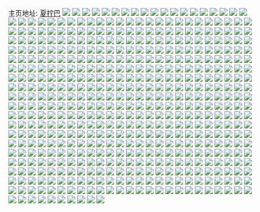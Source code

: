 主页地址: [夏拧巴](https://weibo.com/u/1822581193) 
![](https://wx4.sinaimg.cn/mw2000/6ca261c9ly1gnt3l2p222j22801o0hdu.jpg) 
![](https://wx4.sinaimg.cn/mw2000/6ca261c9ly1gnt3l7mtnhj22c02c0aqu.jpg) 
![](https://wx4.sinaimg.cn/mw2000/6ca261c9ly1gns5otq3kwj22c03407wh.jpg) 
![](https://wx4.sinaimg.cn/mw2000/6ca261c9ly1gns5oslfzbj22c0340hdu.jpg) 
![](https://wx4.sinaimg.cn/mw2000/6ca261c9ly1gns5ourl3pj22c03407wh.jpg) 
![](https://wx4.sinaimg.cn/mw2000/6ca261c9ly1gncx57cjwwj20u019mwoo.jpg) 
![](https://wx4.sinaimg.cn/mw2000/6ca261c9ly1gncx56yfrwj20u0140thg.jpg) 
![](https://wx4.sinaimg.cn/mw2000/6ca261c9ly1gncx56nmrgj20u0141n6c.jpg) 
![](https://wx4.sinaimg.cn/mw2000/6ca261c9ly1gncx55p81ij20u014047n.jpg) 
![](https://wx4.sinaimg.cn/mw2000/6ca261c9ly1gncx560542j20u1141k0i.jpg) 
![](https://wx4.sinaimg.cn/mw2000/6ca261c9ly1gncx56c78qj20u01407bs.jpg) 
![](https://wx4.sinaimg.cn/mw2000/6ca261c9ly1gn15g15ow4j20n00q40vh.jpg) 
![](https://wx4.sinaimg.cn/mw2000/6ca261c9ly1gmztzjypu0j21oj2fk1kx.jpg) 
![](https://wx4.sinaimg.cn/mw2000/6ca261c9ly1gmztzilvosj21o22e91kx.jpg) 
![](https://wx4.sinaimg.cn/mw2000/6ca261c9ly1gmp05943zsj22c0340kjm.jpg) 
![](https://wx4.sinaimg.cn/mw2000/6ca261c9ly1gmp059yjcpj21sc2ds4le.jpg) 
![](https://wx4.sinaimg.cn/mw2000/6ca261c9ly1gmp05acuc6j208c08cgm0.jpg) 
![](https://wx4.sinaimg.cn/mw2000/6ca261c9ly1gmnd1bhqjtj21o0280u0x.jpg) 
![](https://wx4.sinaimg.cn/mw2000/6ca261c9ly1gmnd1c36wsj20u013yq8t.jpg) 
![](https://wx4.sinaimg.cn/mw2000/6ca261c9ly1gmnd16lxb1j22801o0kjl.jpg) 
![](https://wx4.sinaimg.cn/mw2000/6ca261c9ly1gmnd181wqqj214o1iikg8.jpg) 
![](https://wx4.sinaimg.cn/mw2000/6ca261c9ly1gmmmj8f633j20py1a67du.jpg) 
![](https://wx4.sinaimg.cn/mw2000/6ca261c9ly1gmkd18yp92j214q12v4f1.jpg) 
![](https://wx4.sinaimg.cn/mw2000/6ca261c9ly1gmkd1a3ybnj21s81s8u0x.jpg) 
![](https://wx4.sinaimg.cn/mw2000/6ca261c9ly1gmkd1b311jj21o02307wh.jpg) 
![](https://wx4.sinaimg.cn/mw2000/6ca261c9ly1gmkd1c4w96j21o0230b29.jpg) 
![](https://wx4.sinaimg.cn/mw2000/6ca261c9ly1gmgrdc6c2xj22c0340b2a.jpg) 
![](https://wx4.sinaimg.cn/mw2000/6ca261c9ly1gmgrddq8yqj22ds1scnkn.jpg) 
![](https://wx4.sinaimg.cn/mw2000/6ca261c9ly1gmgrdfkwdfj22c0340npe.jpg) 
![](https://wx4.sinaimg.cn/mw2000/6ca261c9ly1gmgrdig871j22c0340u0x.jpg) 
![](https://wx4.sinaimg.cn/mw2000/6ca261c9ly1gmgrdgzuurj21sc2ds7se.jpg) 
![](https://wx4.sinaimg.cn/mw2000/6ca261c9ly1gmgrdj9sc7j21131m8h4z.jpg) 
![](https://wx4.sinaimg.cn/mw2000/6ca261c9ly1gmgrcnu73qj22c02c0n1t.jpg) 
![](https://wx4.sinaimg.cn/mw2000/6ca261c9ly1gmgrcp0xbcj22c02c0e0i.jpg) 
![](https://wx4.sinaimg.cn/mw2000/6ca261c9ly1gmgrcpltrmj22c02c0e2f.jpg) 
![](https://wx4.sinaimg.cn/mw2000/6ca261c9ly1gmgrcqifs9j22c02c0h6r.jpg) 
![](https://wx4.sinaimg.cn/mw2000/6ca261c9ly1gmg46osq8xj220n30ux3m.jpg) 
![](https://wx4.sinaimg.cn/mw2000/6ca261c9ly1gmg46pwcdsj22c03407wh.jpg) 
![](https://wx4.sinaimg.cn/mw2000/6ca261c9ly1gmg46qx43pj22c03407wh.jpg) 
![](https://wx4.sinaimg.cn/mw2000/6ca261c9ly1gmg46nrbobj222x3404qp.jpg) 
![](https://wx4.sinaimg.cn/mw2000/6ca261c9ly1gmfeii0wyrj21o0280npd.jpg) 
![](https://wx4.sinaimg.cn/mw2000/6ca261c9ly1gmfeiidvz5j21az1aztjp.jpg) 
![](https://wx4.sinaimg.cn/mw2000/6ca261c9ly1gmfeiiygycj22c0340hdu.jpg) 
![](https://wx4.sinaimg.cn/mw2000/6ca261c9ly1gmfeijyhjbj20zk0k077w.jpg) 
![](https://wx4.sinaimg.cn/mw2000/6ca261c9ly1gm2lt2pxtwj21400u00z3.jpg) 
![](https://wx4.sinaimg.cn/mw2000/6ca261c9ly1gm2lt38531j21400u0dnu.jpg) 
![](https://wx4.sinaimg.cn/mw2000/6ca261c9ly1gm2lt46s75j20u01eqwse.jpg) 
![](https://wx4.sinaimg.cn/mw2000/6ca261c9ly1gm2lt4gl6uj20u00w60vo.jpg) 
![](https://wx4.sinaimg.cn/mw2000/6ca261c9ly1glx4hfrx23j20fo0hijsg.jpg) 
![](https://wx4.sinaimg.cn/mw2000/6ca261c9ly1glx1zb2tdvj20j60irgni.jpg) 
![](https://wx4.sinaimg.cn/mw2000/6ca261c9ly1glx1zadq3zj20bj09swgk.jpg) 
![](https://wx4.sinaimg.cn/mw2000/6ca261c9gy1glpka55j0bj20v90nb755.jpg) 
![](https://wx4.sinaimg.cn/mw2000/6ca261c9ly1gl2kwhjae4j20u014015k.jpg) 
![](https://wx4.sinaimg.cn/mw2000/6ca261c9ly1gkgtupzbc6j222v22vb29.jpg) 
![](https://wx4.sinaimg.cn/mw2000/6ca261c9ly1gkgturrcnlj22c02c0tw0.jpg) 
![](https://wx4.sinaimg.cn/mw2000/6ca261c9ly1gkgtusg6pej22c02c0aym.jpg) 
![](https://wx4.sinaimg.cn/mw2000/6ca261c9ly1gkgtur7l3qj21wh2nv7wi.jpg) 
![](https://wx4.sinaimg.cn/mw2000/6ca261c9ly1gk8wzrma5gj225l30jb2a.jpg) 
![](https://wx4.sinaimg.cn/mw2000/6ca261c9ly1gk8wznx814j220c2tcu0x.jpg) 
![](https://wx4.sinaimg.cn/mw2000/6ca261c9ly1gk8wzum20fj22c0340hdu.jpg) 
![](https://wx4.sinaimg.cn/mw2000/6ca261c9ly1gk8wzxvrblj22c03407wi.jpg) 
![](https://wx4.sinaimg.cn/mw2000/6ca261c9ly1gjw35wdut3j223j2xsqv5.jpg) 
![](https://wx4.sinaimg.cn/mw2000/6ca261c9ly1gjw35v4ze6j21sc2dse81.jpg) 
![](https://wx4.sinaimg.cn/mw2000/6ca261c9ly1gjv0c7yvhmj223n2sv1l0.jpg) 
![](https://wx4.sinaimg.cn/mw2000/6ca261c9ly1gjv0c6j0nrj20f00lx78c.jpg) 
![](https://wx4.sinaimg.cn/mw2000/6ca261c9ly1gjv0c9gnybj21u12kgx6q.jpg) 
![](https://wx4.sinaimg.cn/mw2000/6ca261c9ly1gjv0c56r0hj22c02c07wj.jpg) 
![](https://wx4.sinaimg.cn/mw2000/6ca261c9ly1gjv0cacrmrj21sc1sce81.jpg) 
![](https://wx4.sinaimg.cn/mw2000/6ca261c9ly1gjv0cbwlu7j22c02c04qq.jpg) 
![](https://wx4.sinaimg.cn/mw2000/6ca261c9ly1gjfomsevpwj20u018zdql.jpg) 
![](https://wx4.sinaimg.cn/mw2000/6ca261c9ly1gjfomt34b6j20u01917dc.jpg) 
![](https://wx4.sinaimg.cn/mw2000/6ca261c9ly1gjca1disbxj20u01bi49m.jpg) 
![](https://wx4.sinaimg.cn/mw2000/6ca261c9ly1gjca0xk84qj20u0160wld.jpg) 
![](https://wx4.sinaimg.cn/mw2000/6ca261c9ly1gjca12mztej20u0140n73.jpg) 
![](https://wx4.sinaimg.cn/mw2000/6ca261c9ly1gjca15texoj20u00u0aej.jpg) 
![](https://wx4.sinaimg.cn/mw2000/6ca261c9ly1gjca1uw25jj21400u047u.jpg) 
![](https://wx4.sinaimg.cn/mw2000/6ca261c9ly1gjca1hiivbj20u11410xt.jpg) 
![](https://wx4.sinaimg.cn/mw2000/6ca261c9ly1gjca1q9c6pj20u0140af5.jpg) 
![](https://wx4.sinaimg.cn/mw2000/6ca261c9ly1gjca1mf9vqj20u0140dnn.jpg) 
![](https://wx4.sinaimg.cn/mw2000/6ca261c9ly1gjca1ruhtij20u0140q7y.jpg) 
![](https://wx4.sinaimg.cn/mw2000/6ca261c9ly1gjbhae8g6gj21o0280hdf.jpg) 
![](https://wx4.sinaimg.cn/mw2000/6ca261c9ly1gjbhaf182rj22c02c0b29.jpg) 
![](https://wx4.sinaimg.cn/mw2000/6ca261c9ly1gjbhazcjaoj21t42q8x6p.jpg) 
![](https://wx4.sinaimg.cn/mw2000/6ca261c9ly1gjbhb0fpm8j21o02804qp.jpg) 
![](https://wx4.sinaimg.cn/mw2000/6ca261c9ly1gjbhb1aycaj22801o04qp.jpg) 
![](https://wx4.sinaimg.cn/mw2000/6ca261c9ly1gjau2top61j21400u0gwg.jpg) 
![](https://wx4.sinaimg.cn/mw2000/6ca261c9ly1gjau2sswsjj20u018zwqt.jpg) 
![](https://wx4.sinaimg.cn/mw2000/6ca261c9ly1gjau2s8wvej21sc0r3k5z.jpg) 
![](https://wx4.sinaimg.cn/mw2000/6ca261c9ly1gjau2t9iwxj20u40u0n5v.jpg) 
![](https://wx4.sinaimg.cn/mw2000/6ca261c9ly1gja3czzms3j20u0140tki.jpg) 
![](https://wx4.sinaimg.cn/mw2000/6ca261c9ly1gja3cvpfz5j20u01aak2e.jpg) 
![](https://wx4.sinaimg.cn/mw2000/6ca261c9ly1gja3ct0ri6j20u019sajr.jpg) 
![](https://wx4.sinaimg.cn/mw2000/6ca261c9ly1gja3d7ofv9j20u018v4ak.jpg) 
![](https://wx4.sinaimg.cn/mw2000/6ca261c9ly1gja3d4zkngj20u018vdr8.jpg) 
![](https://wx4.sinaimg.cn/mw2000/6ca261c9ly1gja3d384kbj20u018vn8n.jpg) 
![](https://wx4.sinaimg.cn/mw2000/6ca261c9ly1gja3d1d5ldj20u01407fm.jpg) 
![](https://wx4.sinaimg.cn/mw2000/6ca261c9ly1gja3d9753qj20u018u7g6.jpg) 
![](https://wx4.sinaimg.cn/mw2000/6ca261c9ly1gja3d5xri7j20u0140qeq.jpg) 
![](https://wx4.sinaimg.cn/mw2000/6ca261c9ly1gj0e7v5qhij20u00va78w.jpg) 
![](https://wx4.sinaimg.cn/mw2000/6ca261c9ly1gj0e89myvfj20u0140teo.jpg) 
![](https://wx4.sinaimg.cn/mw2000/6ca261c9ly1gj0e8a4ljcj20u0140q9w.jpg) 
![](https://wx4.sinaimg.cn/mw2000/6ca261c9ly1gj0e8aka3gj20u00u07ba.jpg) 
![](https://wx4.sinaimg.cn/mw2000/6ca261c9ly1gixy2p0wtmj21400u048c.jpg) 
![](https://wx4.sinaimg.cn/mw2000/6ca261c9ly1gixy2s3pcxj20u00u043d.jpg) 
![](https://wx4.sinaimg.cn/mw2000/6ca261c9ly1gin3rtb2ngj22c02c0wyp.jpg) 
![](https://wx4.sinaimg.cn/mw2000/6ca261c9ly1gin3rxlxqaj22c02c01kz.jpg) 
![](https://wx4.sinaimg.cn/mw2000/6ca261c9ly1gin3rsjpcvj22c02c0e82.jpg) 
![](https://wx4.sinaimg.cn/mw2000/6ca261c9ly1gin3rugnq3j22c02c04qp.jpg) 
![](https://wx4.sinaimg.cn/mw2000/6ca261c9ly1gij65vub69j225u2vs7wi.jpg) 
![](https://wx4.sinaimg.cn/mw2000/6ca261c9ly1gij65waz9nj228t28t7nu.jpg) 
![](https://wx4.sinaimg.cn/mw2000/6ca261c9ly1gij65xar6fj22c02c0hdu.jpg) 
![](https://wx4.sinaimg.cn/mw2000/6ca261c9ly1gij65xwmz7j21nw1nw1kx.jpg) 
![](https://wx4.sinaimg.cn/mw2000/6ca261c9ly1gienjdytvqj22c03404qt.jpg) 
![](https://wx4.sinaimg.cn/mw2000/6ca261c9ly1gienjbgu21j22ds1scnpd.jpg) 
![](https://wx4.sinaimg.cn/mw2000/6ca261c9ly1gienjgzyyzj22ds1sckjl.jpg) 
![](https://wx4.sinaimg.cn/mw2000/6ca261c9ly1gienjfp507j22ds1sckjl.jpg) 
![](https://wx4.sinaimg.cn/mw2000/6ca261c9ly1gi46po0sh5j20u016xakt.jpg) 
![](https://wx4.sinaimg.cn/mw2000/6ca261c9ly1gi46poex7qj20u00u0guk.jpg) 
![](https://wx4.sinaimg.cn/mw2000/6ca261c9ly1gi46pp4l0qj20u014045k.jpg) 
![](https://wx4.sinaimg.cn/mw2000/6ca261c9ly1gi46por7i0j20u1141tlf.jpg) 
![](https://wx4.sinaimg.cn/mw2000/6ca261c9ly1gi26nevdxrj20u0140nah.jpg) 
![](https://wx4.sinaimg.cn/mw2000/6ca261c9ly1gi26ne5o01j20u00u0tdi.jpg) 
![](https://wx4.sinaimg.cn/mw2000/6ca261c9ly1gi26ndbesxj20u0140n7w.jpg) 
![](https://wx4.sinaimg.cn/mw2000/6ca261c9ly1gi26nfaxr9j20u0140aga.jpg) 
![](https://wx4.sinaimg.cn/mw2000/6ca261c9ly1ghwcfh66cfj20u0140dme.jpg) 
![](https://wx4.sinaimg.cn/mw2000/6ca261c9ly1ghwcfhu3w8j20u00u0win.jpg) 
![](https://wx4.sinaimg.cn/mw2000/6ca261c9ly1ghwcfih3u5j20u00u0wkc.jpg) 
![](https://wx4.sinaimg.cn/mw2000/6ca261c9ly1ghwcfj6uqpj20u00u0aeg.jpg) 
![](https://wx4.sinaimg.cn/mw2000/6ca261c9ly1ghttlfcvk8j20u01407cc.jpg) 
![](https://wx4.sinaimg.cn/mw2000/6ca261c9ly1ghrq1stjh0j20u01hcwxo.jpg) 
![](https://wx4.sinaimg.cn/mw2000/6ca261c9ly1ghrq1t7spbj22c02c07sb.jpg) 
![](https://wx4.sinaimg.cn/mw2000/6ca261c9ly1ghrq1tocyrj22c02c07h1.jpg) 
![](https://wx4.sinaimg.cn/mw2000/6ca261c9ly1ghqqyeblr3j22c02c0b29.jpg) 
![](https://wx4.sinaimg.cn/mw2000/6ca261c9ly1ghqqyfn8g4j22c02c0n36.jpg) 
![](https://wx4.sinaimg.cn/mw2000/6ca261c9ly1ghqqycr46nj22c02c0ane.jpg) 
![](https://wx4.sinaimg.cn/mw2000/6ca261c9ly1ghqqygm5x3j20q00q0q44.jpg) 
![](https://wx4.sinaimg.cn/mw2000/6ca261c9ly1ghp8iekcrcj20u0140aeh.jpg) 
![](https://wx4.sinaimg.cn/mw2000/6ca261c9ly1ghp8ib92orj20u014112w.jpg) 
![](https://wx4.sinaimg.cn/mw2000/6ca261c9ly1ghp8ift0ttj21400u0wpo.jpg) 
![](https://wx4.sinaimg.cn/mw2000/6ca261c9ly1ghp8iglkubj20p118jakn.jpg) 
![](https://wx4.sinaimg.cn/mw2000/6ca261c9ly1ghp8ih4546j20u0140qau.jpg) 
![](https://wx4.sinaimg.cn/mw2000/6ca261c9ly1ghofb8ve84j22c0340u0y.jpg) 
![](https://wx4.sinaimg.cn/mw2000/6ca261c9ly1ghofb6ygvxj22c0340e83.jpg) 
![](https://wx4.sinaimg.cn/mw2000/6ca261c9ly1ghofb9ofodj20ly130439.jpg) 
![](https://wx4.sinaimg.cn/mw2000/6ca261c9ly1ghm2q4yvrrj21t21t2b2a.jpg) 
![](https://wx4.sinaimg.cn/mw2000/6ca261c9ly1ghm2h3ll8qj22c02c0ah0.jpg) 
![](https://wx4.sinaimg.cn/mw2000/6ca261c9ly1ghkt0m4glbj222g229arr.jpg) 
![](https://wx4.sinaimg.cn/mw2000/6ca261c9ly1ghkrvkzkgkj20u114146x.jpg) 
![](https://wx4.sinaimg.cn/mw2000/6ca261c9ly1ghkrvlu580j20u0156jzs.jpg) 
![](https://wx4.sinaimg.cn/mw2000/6ca261c9ly1ghkrvkal2oj20u1141n5a.jpg) 
![](https://wx4.sinaimg.cn/mw2000/6ca261c9ly1ghkrvmgjvpj21400u07et.jpg) 
![](https://wx4.sinaimg.cn/mw2000/6ca261c9ly1ghkrvlc8tgj20u00u076t.jpg) 
![](https://wx4.sinaimg.cn/mw2000/6ca261c9ly1ghkrvmzbwlj20k00zkaew.jpg) 
![](https://wx4.sinaimg.cn/mw2000/6ca261c9ly1ghid4k9uzbj20u0140n6x.jpg) 
![](https://wx4.sinaimg.cn/mw2000/6ca261c9ly1ghid57rl98j20u01404bn.jpg) 
![](https://wx4.sinaimg.cn/mw2000/6ca261c9ly1ghid4liolcj20u0140afs.jpg) 
![](https://wx4.sinaimg.cn/mw2000/6ca261c9ly1ghid4ofei9j20u1141dor.jpg) 
![](https://wx4.sinaimg.cn/mw2000/6ca261c9ly1ghid4qchucj20u0140q6u.jpg) 
![](https://wx4.sinaimg.cn/mw2000/6ca261c9ly1ghid4p69elj20u1141guf.jpg) 
![](https://wx4.sinaimg.cn/mw2000/6ca261c9ly1ghf1eume27j21o02801ky.jpg) 
![](https://wx4.sinaimg.cn/mw2000/6ca261c9ly1ghf1ekgykuj22uz2581kz.jpg) 
![](https://wx4.sinaimg.cn/mw2000/6ca261c9ly1ghf1ecro40j22zh28lb2b.jpg) 
![](https://wx4.sinaimg.cn/mw2000/6ca261c9ly1ghf1epf0l7j22f31lonpd.jpg) 
![](https://wx4.sinaimg.cn/mw2000/6ca261c9ly1ghe0uzqskfj22c02c0dri.jpg) 
![](https://wx4.sinaimg.cn/mw2000/6ca261c9ly1ghe0uxxr2oj20vm196k5k.jpg) 
![](https://wx4.sinaimg.cn/mw2000/6ca261c9ly1ghe0uu44ztj22c02c0qdv.jpg) 
![](https://wx4.sinaimg.cn/mw2000/6ca261c9ly1ghe0uye9z8j22c02c04qp.jpg) 
![](https://wx4.sinaimg.cn/mw2000/6ca261c9ly1ghe0usc2o8j21g00t9449.jpg) 
![](https://wx4.sinaimg.cn/mw2000/6ca261c9ly1ghe0uwdbzcj22c02c07wh.jpg) 
![](https://wx4.sinaimg.cn/mw2000/6ca261c9ly1ghe0ut7kkkj21yl2quqv5.jpg) 
![](https://wx4.sinaimg.cn/mw2000/6ca261c9ly1ghe0v1dcukj22c02c07wh.jpg) 
![](https://wx4.sinaimg.cn/mw2000/6ca261c9ly1ghe0uv2ej7j22c02c0754.jpg) 
![](https://wx4.sinaimg.cn/mw2000/6ca261c9ly1ghcoo6ukmdj214t1l5h3n.jpg) 
![](https://wx4.sinaimg.cn/mw2000/6ca261c9ly1ghcoo7mixhj22c02c07wh.jpg) 
![](https://wx4.sinaimg.cn/mw2000/6ca261c9ly1ghaklz7axfj20u0161182.jpg) 
![](https://wx4.sinaimg.cn/mw2000/6ca261c9ly1ghaklzylbhj20u0160aqg.jpg) 
![](https://wx4.sinaimg.cn/mw2000/6ca261c9ly1gh2fwxmrl6j22801o0e82.jpg) 
![](https://wx4.sinaimg.cn/mw2000/6ca261c9ly1gh2fx0rr4xj21th1o0u0x.jpg) 
![](https://wx4.sinaimg.cn/mw2000/6ca261c9ly1gh2fwyec3xj22801o0b2a.jpg) 
![](https://wx4.sinaimg.cn/mw2000/6ca261c9ly1gh2fx1jsl0j22801o0npd.jpg) 
![](https://wx4.sinaimg.cn/mw2000/6ca261c9ly1gh2fwu8tt6j21df1w5npd.jpg) 
![](https://wx4.sinaimg.cn/mw2000/6ca261c9ly1gh2fwv90ewj22801o0hdt.jpg) 
![](https://wx4.sinaimg.cn/mw2000/6ca261c9ly1gh2fwz49iaj22c02c0qtr.jpg) 
![](https://wx4.sinaimg.cn/mw2000/6ca261c9ly1gh2fwtaeazj22c0340b2a.jpg) 
![](https://wx4.sinaimg.cn/mw2000/6ca261c9ly1gh2fwvr9y5j22c02c07rk.jpg) 
![](https://wx4.sinaimg.cn/mw2000/6ca261c9ly1ggxhjyel8dj21sc1scnpd.jpg) 
![](https://wx4.sinaimg.cn/mw2000/6ca261c9ly1ggxhk23j5vj22c0340u0y.jpg) 
![](https://wx4.sinaimg.cn/mw2000/6ca261c9ly1ggxhk0s25dj22ds1schdu.jpg) 
![](https://wx4.sinaimg.cn/mw2000/6ca261c9ly1ggvne33rhnj21ds0n0hdw.jpg) 
![](https://wx4.sinaimg.cn/mw2000/6ca261c9ly1ggvne4oqenj21ds0n0e83.jpg) 
![](https://wx4.sinaimg.cn/mw2000/6ca261c9ly1ggv9qw19whj20u0159qdg.jpg) 
![](https://wx4.sinaimg.cn/mw2000/6ca261c9ly1ggv9r3abhgj20u01ga7id.jpg) 
![](https://wx4.sinaimg.cn/mw2000/6ca261c9ly1ggv9r8ivzhj20u01a14b5.jpg) 
![](https://wx4.sinaimg.cn/mw2000/6ca261c9ly1ggv9qp3fflj20u11417dx.jpg) 
![](https://wx4.sinaimg.cn/mw2000/6ca261c9ly1ggrvu7j2oyj20u01hc7rh.jpg) 
![](https://wx4.sinaimg.cn/mw2000/6ca261c9ly1ggrroe0qewj20u014016r.jpg) 
![](https://wx4.sinaimg.cn/mw2000/6ca261c9ly1ggrrof6n53j20u00u0k2b.jpg) 
![](https://wx4.sinaimg.cn/mw2000/6ca261c9ly1ggrroc6f1bj20u01hdnc3.jpg) 
![](https://wx4.sinaimg.cn/mw2000/6ca261c9ly1ggrrocn0zsj20u00u0jv7.jpg) 
![](https://wx4.sinaimg.cn/mw2000/6ca261c9ly1ggrrogcxdsj20u00u046c.jpg) 
![](https://wx4.sinaimg.cn/mw2000/6ca261c9ly1ggrrofpyyvj20u00u0wli.jpg) 
![](https://wx4.sinaimg.cn/mw2000/6ca261c9ly1ggn5if7oeij21a91a9h9r.jpg) 
![](https://wx4.sinaimg.cn/mw2000/6ca261c9ly1ggn5ifsgdwj21c21c27tg.jpg) 
![](https://wx4.sinaimg.cn/mw2000/6ca261c9ly1ggn5igave4j2186186nm8.jpg) 
![](https://wx4.sinaimg.cn/mw2000/6ca261c9ly1ggn5iejkc9j21n61n6b29.jpg) 
![](https://wx4.sinaimg.cn/mw2000/6ca261c9ly1ggn5igkvv0j20n00fijve.jpg) 
![](https://wx4.sinaimg.cn/mw2000/6ca261c9ly1gglznmiisqj20u11417dy.jpg) 
![](https://wx4.sinaimg.cn/mw2000/6ca261c9ly1gglznnzsd5j20u015kdqq.jpg) 
![](https://wx4.sinaimg.cn/mw2000/6ca261c9ly1gglznn3aa9j20u0140gtj.jpg) 
![](https://wx4.sinaimg.cn/mw2000/6ca261c9ly1gglznlwt6jj20u0140gtf.jpg) 
![](https://wx4.sinaimg.cn/mw2000/6ca261c9ly1gglznworw2j20b00m8dgz.jpg) 
![](https://wx4.sinaimg.cn/mw2000/6ca261c9ly1gglznxihc8j20u016jgvw.jpg) 
![](https://wx4.sinaimg.cn/mw2000/6ca261c9ly1gghnxlruauj21hf1z84qq.jpg) 
![](https://wx4.sinaimg.cn/mw2000/6ca261c9ly1gghnxkccawj22c02c0jyb.jpg) 
![](https://wx4.sinaimg.cn/mw2000/6ca261c9ly1ggho0uxmc2j225c1ed7wi.jpg) 
![](https://wx4.sinaimg.cn/mw2000/6ca261c9ly1gghnxnr0a4j21i52077wi.jpg) 
![](https://wx4.sinaimg.cn/mw2000/6ca261c9ly1gghnxrn6y2j21o0280qv5.jpg) 
![](https://wx4.sinaimg.cn/mw2000/6ca261c9ly1gghnxot10hj21fw1x61ky.jpg) 
![](https://wx4.sinaimg.cn/mw2000/6ca261c9ly1gghnxmoq7rj21il20sb2a.jpg) 
![](https://wx4.sinaimg.cn/mw2000/6ca261c9ly1gghnxqqlvyj21o0280kjm.jpg) 
![](https://wx4.sinaimg.cn/mw2000/6ca261c9ly1gghnxt6bfsj2294305kjn.jpg) 
![](https://wx4.sinaimg.cn/mw2000/6ca261c9ly1gfz2q2oo3uj21fi2ds7wi.jpg) 
![](https://wx4.sinaimg.cn/mw2000/6ca261c9ly1gfz2q1un7ej20gd0oz0xw.jpg) 
![](https://wx4.sinaimg.cn/mw2000/6ca261c9ly1gfy4z4q3rlj21jm225u0x.jpg) 
![](https://wx4.sinaimg.cn/mw2000/6ca261c9ly1gfy4z5szg7j21o0280x6p.jpg) 
![](https://wx4.sinaimg.cn/mw2000/6ca261c9ly1gfwb5ox1gdj20xr1k9h1p.jpg) 
![](https://wx4.sinaimg.cn/mw2000/6ca261c9ly1gfwb5ps0xcj20wz1iywtz.jpg) 
![](https://wx4.sinaimg.cn/mw2000/6ca261c9ly1gfu94v5a1xj20oo17vjzn.jpg) 
![](https://wx4.sinaimg.cn/mw2000/6ca261c9ly1gfu94vvvewj20wg1lp186.jpg) 
![](https://wx4.sinaimg.cn/mw2000/6ca261c9ly1gfjnezzrupj218j28p1kx.jpg) 
![](https://wx4.sinaimg.cn/mw2000/6ca261c9ly1gfjnexvm21j21o0280e81.jpg) 
![](https://wx4.sinaimg.cn/mw2000/6ca261c9ly1gfjnf0e6jqj210e1sqqia.jpg) 
![](https://wx4.sinaimg.cn/mw2000/6ca261c9ly1gfjnf174owj22c03404qq.jpg) 
![](https://wx4.sinaimg.cn/mw2000/6ca261c9ly1gfjnez4ugwj23402c0kjn.jpg) 
![](https://wx4.sinaimg.cn/mw2000/6ca261c9ly1gfjnf35i0oj21x736u1ky.jpg) 
![](https://wx4.sinaimg.cn/mw2000/6ca261c9ly1gfe9m73qmjj219v29je81.jpg) 
![](https://wx4.sinaimg.cn/mw2000/6ca261c9ly1gfe9m9f4n6j218t27ob29.jpg) 
![](https://wx4.sinaimg.cn/mw2000/6ca261c9ly1gfe9mcg9htj220d1askav.jpg) 
![](https://wx4.sinaimg.cn/mw2000/6ca261c9ly1gfe9miwe7ej22ds1scb29.jpg) 
![](https://wx4.sinaimg.cn/mw2000/6ca261c9ly1gfavd38wsxj21o0280e81.jpg) 
![](https://wx4.sinaimg.cn/mw2000/6ca261c9ly1gfavcxsr8jj20k70qe110.jpg) 
![](https://wx4.sinaimg.cn/mw2000/6ca261c9ly1gfavd05kqbj21o0280e81.jpg) 
![](https://wx4.sinaimg.cn/mw2000/6ca261c9ly1gfavcy9s4wj20qd0rt450.jpg) 
![](https://wx4.sinaimg.cn/mw2000/6ca261c9ly1gfavcwr4hjj20xa0xan66.jpg) 
![](https://wx4.sinaimg.cn/mw2000/6ca261c9ly1gfavd0nt17j20g70jrdjd.jpg) 
![](https://wx4.sinaimg.cn/mw2000/6ca261c9ly1gf79fjyl82j20u00u0tdi.jpg) 
![](https://wx4.sinaimg.cn/mw2000/6ca261c9ly1gf79fkis3sj20u01b5dnh.jpg) 
![](https://wx4.sinaimg.cn/mw2000/6ca261c9ly1gf79fky4ljj20u00u078c.jpg) 
![](https://wx4.sinaimg.cn/mw2000/6ca261c9ly1gf79flea59j20u00u0tbm.jpg) 
![](https://wx4.sinaimg.cn/mw2000/6ca261c9ly1gf75gshtp8j22c02c0b2a.jpg) 
![](https://wx4.sinaimg.cn/mw2000/6ca261c9ly1gf75grmjxsj20n00n040g.jpg) 
![](https://wx4.sinaimg.cn/mw2000/6ca261c9ly1gf3o0frahyj20ku0lctbx.jpg) 
![](https://wx4.sinaimg.cn/mw2000/6ca261c9ly1gf3o0d9mxhj209709qdgj.jpg) 
![](https://wx4.sinaimg.cn/mw2000/6ca261c9ly1gf3o0duuuij23402c07wh.jpg) 
![](https://wx4.sinaimg.cn/mw2000/6ca261c9ly1gf3o0fi9b4j20xc0yok07.jpg) 
![](https://wx4.sinaimg.cn/mw2000/6ca261c9ly1gf00t1jlkcj219w19w4qp.jpg) 
![](https://wx4.sinaimg.cn/mw2000/6ca261c9ly1gf00szqjmcj21p12wrnpd.jpg) 
![](https://wx4.sinaimg.cn/mw2000/6ca261c9ly1gf00t2baxmj21eh1ehtup.jpg) 
![](https://wx4.sinaimg.cn/mw2000/6ca261c9ly1gf00t43wosj22c02c07wi.jpg) 
![](https://wx4.sinaimg.cn/mw2000/6ca261c9ly1gf00t5n9hxj21ln1lnb29.jpg) 
![](https://wx4.sinaimg.cn/mw2000/6ca261c9ly1gf00t5z1b5j20wb0yqaev.jpg) 
![](https://wx4.sinaimg.cn/mw2000/6ca261c9ly1gewz9f2usaj20u0140qh1.jpg) 
![](https://wx4.sinaimg.cn/mw2000/6ca261c9ly1gewz9g1mrtj20u0140qjx.jpg) 
![](https://wx4.sinaimg.cn/mw2000/6ca261c9ly1gewz9ghic2j20u00u00xw.jpg) 
![](https://wx4.sinaimg.cn/mw2000/6ca261c9ly1gewz9eigngj20u00u0q9z.jpg) 
![](https://wx4.sinaimg.cn/mw2000/6ca261c9ly1gepvsynk8kj21sc2ds7wi.jpg) 
![](https://wx4.sinaimg.cn/mw2000/6ca261c9ly1gepvtxwysmj21rl1rlnpd.jpg) 
![](https://wx4.sinaimg.cn/mw2000/6ca261c9ly1gepvtyrj1hj20r116ogyb.jpg) 
![](https://wx4.sinaimg.cn/mw2000/6ca261c9ly1gepvtzox1dj21sc2ds7wi.jpg) 
![](https://wx4.sinaimg.cn/mw2000/6ca261c9ly1gepvu04x8vj20er0fn0u5.jpg) 
![](https://wx4.sinaimg.cn/mw2000/6ca261c9ly1gepvtwk0bpj21ob2vpe81.jpg) 
![](https://wx4.sinaimg.cn/mw2000/6ca261c9ly1gemctzc5mgj20qy16kqek.jpg) 
![](https://wx4.sinaimg.cn/mw2000/6ca261c9ly1gemcu0zyxmj21gq1ybkjm.jpg) 
![](https://wx4.sinaimg.cn/mw2000/6ca261c9ly1gemcu1vrx8j21uk2grqv5.jpg) 
![](https://wx4.sinaimg.cn/mw2000/6ca261c9ly1gemcu2tcd2j22c02c0qv5.jpg) 
![](https://wx4.sinaimg.cn/mw2000/6ca261c9ly1gek859ns5xj21o02807wi.jpg) 
![](https://wx4.sinaimg.cn/mw2000/6ca261c9ly1gek858auz2j21o02807wi.jpg) 
![](https://wx4.sinaimg.cn/mw2000/6ca261c9ly1gek3wz13zfj21431l4qmi.jpg) 
![](https://wx4.sinaimg.cn/mw2000/6ca261c9ly1gek3wxo8m2j21jc21skfu.jpg) 
![](https://wx4.sinaimg.cn/mw2000/6ca261c9ly1gehv5wx44ij20u40u013i.jpg) 
![](https://wx4.sinaimg.cn/mw2000/6ca261c9ly1gehv5y66e3j20u00u0thm.jpg) 
![](https://wx4.sinaimg.cn/mw2000/6ca261c9ly1gehv5lgokwj20u01gmwwv.jpg) 
![](https://wx4.sinaimg.cn/mw2000/6ca261c9ly1gehv5mza7yj20u00u0dlp.jpg) 
![](https://wx4.sinaimg.cn/mw2000/6ca261c9ly1gehv5qecdoj20u00u0al2.jpg) 
![](https://wx4.sinaimg.cn/mw2000/6ca261c9ly1gehv5ofcyuj20u00wyn43.jpg) 
![](https://wx4.sinaimg.cn/mw2000/6ca261c9ly1gehv60vzdbj20u0190qip.jpg) 
![](https://wx4.sinaimg.cn/mw2000/6ca261c9ly1gehv5u2vm0j20u00urgty.jpg) 
![](https://wx4.sinaimg.cn/mw2000/6ca261c9ly1gehv62ewh4j20u0194qiv.jpg) 
![](https://wx4.sinaimg.cn/mw2000/6ca261c9ly1geel3cwv1nj20xs0xfwns.jpg) 
![](https://wx4.sinaimg.cn/mw2000/6ca261c9ly1geel3dds7pj214m14hdr1.jpg) 
![](https://wx4.sinaimg.cn/mw2000/6ca261c9ly1geel3dovnej20t60suwjj.jpg) 
![](https://wx4.sinaimg.cn/mw2000/6ca261c9ly1geel3dwhbmj20u40uun2x.jpg) 
![](https://wx4.sinaimg.cn/mw2000/6ca261c9ly1gee3lmtc76j21w21vr7wh.jpg) 
![](https://wx4.sinaimg.cn/mw2000/6ca261c9ly1gee3lklanlj214o14ogyq.jpg) 
![](https://wx4.sinaimg.cn/mw2000/6ca261c9ly1gee3lju7p5j21x21x2b29.jpg) 
![](https://wx4.sinaimg.cn/mw2000/6ca261c9ly1gee3lnnt1yj21ch1chhbj.jpg) 
![](https://wx4.sinaimg.cn/mw2000/6ca261c9ly1gee3llthwaj22c02c0x6p.jpg) 
![](https://wx4.sinaimg.cn/mw2000/6ca261c9ly1gee3ln4j4lj210710o49z.jpg) 
![](https://wx4.sinaimg.cn/mw2000/6ca261c9ly1ged4jxz45xj21o0280x6p.jpg) 
![](https://wx4.sinaimg.cn/mw2000/6ca261c9ly1ged4jv6ydaj21o02807wi.jpg) 
![](https://wx4.sinaimg.cn/mw2000/6ca261c9ly1ged4jyolnkj21o0280x6p.jpg) 
![](https://wx4.sinaimg.cn/mw2000/6ca261c9ly1ged4jwz6vcj21nw1nw4qq.jpg) 
![](https://wx4.sinaimg.cn/mw2000/6ca261c9ly1ged4jthxwxj210o1nl4pr.jpg) 
![](https://wx4.sinaimg.cn/mw2000/6ca261c9ly1ged4jz8wqlj22c02c04qp.jpg) 
![](https://wx4.sinaimg.cn/mw2000/6ca261c9ly1ged4kr34jpj20n01dse84.jpg) 
![](https://wx4.sinaimg.cn/mw2000/6ca261c9ly1ged4ksnse4j21ha22fnpd.jpg) 
![](https://wx4.sinaimg.cn/mw2000/6ca261c9ly1ged4krwot3j21o0280qv5.jpg) 
![](https://wx4.sinaimg.cn/mw2000/6ca261c9ly1ge8tcusuayj20r40td78h.jpg) 
![](https://wx4.sinaimg.cn/mw2000/6ca261c9ly1ge8td7vbicj20u00u0agp.jpg) 
![](https://wx4.sinaimg.cn/mw2000/6ca261c9ly1ge8tcz45ftj20u00u0n0c.jpg) 
![](https://wx4.sinaimg.cn/mw2000/6ca261c9ly1ge79ezm2ucj20u00u0dlz.jpg) 
![](https://wx4.sinaimg.cn/mw2000/6ca261c9ly1ge79f0r61lj20u00u0ai5.jpg) 
![](https://wx4.sinaimg.cn/mw2000/6ca261c9ly1ge79f3ozfxj20u0140wl7.jpg) 
![](https://wx4.sinaimg.cn/mw2000/6ca261c9ly1ge79f7f2wwj20u01407ai.jpg) 
![](https://wx4.sinaimg.cn/mw2000/6ca261c9ly1ge660wq7mvj221n2q7qv5.jpg) 
![](https://wx4.sinaimg.cn/mw2000/6ca261c9ly1ge660xdgccj21k724l4qp.jpg) 
![](https://wx4.sinaimg.cn/mw2000/6ca261c9ly1ge661xp5hsj22c0340x6q.jpg) 
![](https://wx4.sinaimg.cn/mw2000/6ca261c9ly1ge6649tekej21zr2nou0x.jpg) 
![](https://wx4.sinaimg.cn/mw2000/6ca261c9ly1ge50r680hjj221d2pt7wi.jpg) 
![](https://wx4.sinaimg.cn/mw2000/6ca261c9ly1ge50r4ptjwj21ox2ugu0x.jpg) 
![](https://wx4.sinaimg.cn/mw2000/6ca261c9ly1ge1m5sfnohj21cv2aqe81.jpg) 
![](https://wx4.sinaimg.cn/mw2000/6ca261c9ly1ge1m5t0tq0j21im0zykeh.jpg) 
![](https://wx4.sinaimg.cn/mw2000/6ca261c9ly1ge1m5tlejvj22by2c0az6.jpg) 
![](https://wx4.sinaimg.cn/mw2000/6ca261c9ly1ge1m5u50eij21261qo4qp.jpg) 
![](https://wx4.sinaimg.cn/mw2000/6ca261c9ly1ge1m5umnfdj20xu0xxgyt.jpg) 
![](https://wx4.sinaimg.cn/mw2000/6ca261c9ly1ge1m5vjpbyj22662w8b2a.jpg) 
![](https://wx4.sinaimg.cn/mw2000/6ca261c9ly1ge1m5rbq8zj22c0340kjn.jpg) 
![](https://wx4.sinaimg.cn/mw2000/6ca261c9ly1ge1m5wni56j21ul2l8hdu.jpg) 
![](https://wx4.sinaimg.cn/mw2000/6ca261c9ly1ge1m5xon08j21nz1nzx6p.jpg) 
![](https://wx4.sinaimg.cn/mw2000/6ca261c9ly1g9ncfravhuj20n00wdn5o.jpg) 
![](https://wx4.sinaimg.cn/mw2000/6ca261c9ly1g7mleh6x1wj20kq0rsgn3.jpg) 
![](https://wx4.sinaimg.cn/mw2000/6ca261c9ly1fz2lxpq36oj20n00yitgq.jpg) 
![](https://wx4.sinaimg.cn/mw2000/6ca261c9ly1fz2lxvn9iuj20n01a0ahs.jpg) 
![](https://wx4.sinaimg.cn/mw2000/6ca261c9ly1fz2lxytuc0j20u013yqa4.jpg) 
![](https://wx4.sinaimg.cn/mw2000/6ca261c9ly1fz2ly3ubl6j20u30u0qdo.jpg) 
![](https://wx4.sinaimg.cn/mw2000/6ca261c9ly1fz2ly10twpj20u20u0115.jpg) 
![](https://wx4.sinaimg.cn/mw2000/6ca261c9ly1fz2ly2krt3j20u00u0wp0.jpg) 
![](https://wx4.sinaimg.cn/mw2000/6ca261c9ly1fz2lxrlev0j20u00u1q8k.jpg) 
![](https://wx4.sinaimg.cn/mw2000/6ca261c9ly1fz2ly55mfej20u0140tgq.jpg) 
![](https://wx4.sinaimg.cn/mw2000/6ca261c9ly1fz2ly4iqo3j20u00u048t.jpg) 
![](https://wx4.sinaimg.cn/mw2000/6ca261c9ly1fz03byuycvj21sc1sc7wh.jpg) 
![](https://wx4.sinaimg.cn/mw2000/6ca261c9ly1fz03byhpzjj21sc1sc4qp.jpg) 
![](https://wx4.sinaimg.cn/mw2000/6ca261c9ly1fz03bzbchzj21sc1sc7wh.jpg) 
![](https://wx4.sinaimg.cn/mw2000/6ca261c9ly1fz03bzqnewj21sc1sc7wh.jpg) 
![](https://wx4.sinaimg.cn/mw2000/6ca261c9ly1fysozbn81cj20f206ojrq.jpg) 
![](https://wx4.sinaimg.cn/mw2000/6ca261c9ly1fxgj9ol0rgj20qo0qok1e.jpg) 
![](https://wx4.sinaimg.cn/mw2000/6ca261c9ly1fxgj9o65fdj20qo0qojxj.jpg) 
![](https://wx4.sinaimg.cn/mw2000/6ca261c9ly1fxgj9oz8bsj20qo0qogsn.jpg) 
![](https://wx4.sinaimg.cn/mw2000/6ca261c9ly1fxgj9poa49j20ku0kuq5h.jpg) 
![](https://wx4.sinaimg.cn/mw2000/6ca261c9ly1fxgj9pel6rj20qr0qpdqd.jpg) 
![](https://wx4.sinaimg.cn/mw2000/6ca261c9ly1fxgj9pygw8j20c60bkdgg.jpg) 
![](https://wx4.sinaimg.cn/mw2000/6ca261c9ly1fwwfx6vl22j22c02c01ky.jpg) 
![](https://wx4.sinaimg.cn/mw2000/6ca261c9ly1fwwfx5gh2jj21sc1scb0q.jpg) 
![](https://wx4.sinaimg.cn/mw2000/6ca261c9ly1fwwfx67j6sj22c02c0kjm.jpg) 
![](https://wx4.sinaimg.cn/mw2000/6ca261c9ly1fwwfx82xk2j21sc1sc7wh.jpg) 
![](https://wx4.sinaimg.cn/mw2000/6ca261c9ly1fwwfx4x8uij22io1og1l2.jpg) 
![](https://wx4.sinaimg.cn/mw2000/6ca261c9ly1fwwfxa164bj21sc1schdu.jpg) 
![](https://wx4.sinaimg.cn/mw2000/6ca261c9ly1fwwfx8qge4j220x20xnpd.jpg) 
![](https://wx4.sinaimg.cn/mw2000/6ca261c9ly1fwwfxaqps6j22c02c0hdu.jpg) 
![](https://wx4.sinaimg.cn/mw2000/6ca261c9ly1fwwfx9bzypj227i27ix6p.jpg) 
![](https://wx4.sinaimg.cn/mw2000/6ca261c9ly1fwvbvvj41pj20au037dfv.jpg) 
![](https://wx4.sinaimg.cn/mw2000/6ca261c9ly1fwrrlbzqoyj20qo0qo7cq.jpg) 
![](https://wx4.sinaimg.cn/mw2000/6ca261c9ly1fwrrld5vu6j20qo0qo12c.jpg) 
![](https://wx4.sinaimg.cn/mw2000/6ca261c9ly1fwrrlb143ij20qo0qotgs.jpg) 
![](https://wx4.sinaimg.cn/mw2000/6ca261c9ly1fwrrldmjrsj20qo0qodqj.jpg) 
![](https://wx4.sinaimg.cn/mw2000/6ca261c9ly1fwp1nkk0i7j20qo0qowl3.jpg) 
![](https://wx4.sinaimg.cn/mw2000/6ca261c9ly1fwp1nkxtkwj20qo0qo7bw.jpg) 
![](https://wx4.sinaimg.cn/mw2000/6ca261c9ly1fwp1nk4a1xj20qo0qojwx.jpg) 
![](https://wx4.sinaimg.cn/mw2000/6ca261c9ly1fvt2pk2h7tj22c02c0x6r.jpg) 
![](https://wx4.sinaimg.cn/mw2000/6ca261c9ly1fvt2pkym6kj22c02c0qv7.jpg) 
![](https://wx4.sinaimg.cn/mw2000/6ca261c9ly1fvt2pmv8i1j22c02c04qs.jpg) 
![](https://wx4.sinaimg.cn/mw2000/6ca261c9ly1fvt2ptm4v0j22c02c0kjn.jpg) 
![](https://wx4.sinaimg.cn/mw2000/6ca261c9ly1fviqnyt8x1j22c02c01kz.jpg) 
![](https://wx4.sinaimg.cn/mw2000/6ca261c9ly1fviqnzyvmtj22c02c0x6q.jpg) 
![](https://wx4.sinaimg.cn/mw2000/6ca261c9ly1fvf3u67rxej20ku1qi7ly.jpg) 
![](https://wx4.sinaimg.cn/mw2000/6ca261c9ly1fvf3u78ksyj20ku15onaf.jpg) 
![](https://wx4.sinaimg.cn/mw2000/6ca261c9ly1fvf3u7u66kj20ku1qiay3.jpg) 
![](https://wx4.sinaimg.cn/mw2000/6ca261c9ly1fvf3u6py9vj20ku1qjts4.jpg) 
![](https://wx4.sinaimg.cn/mw2000/6ca261c9ly1fvf3uavr03j20qo0qoqde.jpg) 
![](https://wx4.sinaimg.cn/mw2000/6ca261c9ly1fvf3u9dvttj20ku1qi7p7.jpg) 
![](https://wx4.sinaimg.cn/mw2000/6ca261c9ly1fvf3ubjrs8j20qo0qoamr.jpg) 
![](https://wx4.sinaimg.cn/mw2000/6ca261c9ly1fvf3u8sqtrj20ku1qikd2.jpg) 
![](https://wx4.sinaimg.cn/mw2000/6ca261c9ly1fvf3u9vsd4j20qo0qotis.jpg) 
![](https://wx4.sinaimg.cn/mw2000/6ca261c9ly1fv2l3g8vz6j20ku0ku42f.jpg) 
![](https://wx4.sinaimg.cn/mw2000/6ca261c9ly1fv2l2ipx3vj20ku0kun0q.jpg) 
![](https://wx4.sinaimg.cn/mw2000/6ca261c9ly1fv2l42o1t8j20qo0qon37.jpg) 
![](https://wx4.sinaimg.cn/mw2000/6ca261c9ly1fv2l4cg4paj20qo0qo7e7.jpg) 
![](https://wx4.sinaimg.cn/mw2000/6ca261c9ly1fv2l4foe16j20qo0qojza.jpg) 
![](https://wx4.sinaimg.cn/mw2000/6ca261c9ly1fv2l4ikgqkj20qo0qoqdc.jpg) 
![](https://wx4.sinaimg.cn/mw2000/6ca261c9ly1fu8j27osnnj22c02c0x6p.jpg) 
![](https://wx4.sinaimg.cn/mw2000/6ca261c9ly1fu8j271r5lj22c02c0npe.jpg) 
![](https://wx4.sinaimg.cn/mw2000/6ca261c9ly1fu8j24his7j20ku0kujw3.jpg) 
![](https://wx4.sinaimg.cn/mw2000/6ca261c9ly1fu8j256l9dj22c02c07wi.jpg) 
![](https://wx4.sinaimg.cn/mw2000/6ca261c9ly1fu8j28ti4jj22c02c0khq.jpg) 
![](https://wx4.sinaimg.cn/mw2000/6ca261c9ly1fu8j268evtj22c02c0b2a.jpg) 
![](https://wx4.sinaimg.cn/mw2000/6ca261c9ly1fu8j29ur46j23nd2qjqv6.jpg) 
![](https://wx4.sinaimg.cn/mw2000/6ca261c9ly1fu8j28bezij22c02c0qv5.jpg) 
![](https://wx4.sinaimg.cn/mw2000/6ca261c9ly1fu8j2b3pztj23nd2qj4qr.jpg) 
![](https://wx4.sinaimg.cn/mw2000/6ca261c9ly1ftvqko3a53j20ku1qiu0y.jpg) 
![](https://wx4.sinaimg.cn/mw2000/6ca261c9ly1ftvqkmd8jzj20ku1qix6q.jpg) 
![](https://wx4.sinaimg.cn/mw2000/6ca261c9ly1ftvqkrokv9j20ku1qinpe.jpg) 
![](https://wx4.sinaimg.cn/mw2000/6ca261c9ly1ftvqkt9qp8j20xc18ee82.jpg) 
![](https://wx4.sinaimg.cn/mw2000/6ca261c9ly1ftvqkpnbouj20ku1qikjm.jpg) 
![](https://wx4.sinaimg.cn/mw2000/6ca261c9ly1ftvqklaz38j20ku15onpd.jpg) 
![](https://wx4.sinaimg.cn/mw2000/6ca261c9ly1ftvqku8sgtj20ku1jkhdu.jpg) 
![](https://wx4.sinaimg.cn/mw2000/6ca261c9ly1ftvqkxrm6cj20ku3irhdx.jpg) 
![](https://wx4.sinaimg.cn/mw2000/6ca261c9ly1ftvqkw4ejvj20ku1qihdu.jpg) 
![](https://wx4.sinaimg.cn/mw2000/6ca261c9ly1ftbboqt7pwj20zk0qogtt.jpg) 
![](https://wx4.sinaimg.cn/mw2000/6ca261c9ly1ftbbooa51yj20ku112abt.jpg) 
![](https://wx4.sinaimg.cn/mw2000/6ca261c9ly1ftbboo0a7aj20zk0qoahq.jpg) 
![](https://wx4.sinaimg.cn/mw2000/6ca261c9ly1ftbboom8sfj20ku112abl.jpg) 
![](https://wx4.sinaimg.cn/mw2000/6ca261c9ly1ftbboq3ezqj20qo0zkgux.jpg) 
![](https://wx4.sinaimg.cn/mw2000/6ca261c9ly1ftbboow27gj20ku112wg0.jpg) 
![](https://wx4.sinaimg.cn/mw2000/6ca261c9ly1ftbbopjzk8j20ku0bpta0.jpg) 
![](https://wx4.sinaimg.cn/mw2000/6ca261c9ly1ftbbop8rkej20ku112wgf.jpg) 
![](https://wx4.sinaimg.cn/mw2000/6ca261c9ly1ftbbor82swj20zk0qo7bs.jpg) 
![](https://wx4.sinaimg.cn/mw2000/6ca261c9ly1ft5mzszkrcj21zk1hoqv5.jpg) 
![](https://wx4.sinaimg.cn/mw2000/6ca261c9ly1ft5n0o2iutj20rs0kuqbf.jpg) 
![](https://wx4.sinaimg.cn/mw2000/6ca261c9ly1ft5n047ovej21zk1hou0x.jpg) 
![](https://wx4.sinaimg.cn/mw2000/6ca261c9ly1ft5mzkkekhj21zk1hohdt.jpg) 
![](https://wx4.sinaimg.cn/mw2000/6ca261c9ly1ft5n0dz6rcj20rs0ku479.jpg) 
![](https://wx4.sinaimg.cn/mw2000/6ca261c9ly1ft5n0bv7sxj21zk1hoe81.jpg) 
![](https://wx4.sinaimg.cn/mw2000/6ca261c9ly1ft5n0n6wlej20ku0v97wh.jpg) 
![](https://wx4.sinaimg.cn/mw2000/6ca261c9ly1ft5n0ozycyj20rs0kudn9.jpg) 
![](https://wx4.sinaimg.cn/mw2000/6ca261c9ly1ft5n0jfotzj20ku0v94qp.jpg) 
![](https://wx4.sinaimg.cn/mw2000/6ca261c9ly1ft2vh02bczj23402c0qv6.jpg) 
![](https://wx4.sinaimg.cn/mw2000/6ca261c9ly1ft2vgs9z1wj22c03407wi.jpg) 
![](https://wx4.sinaimg.cn/mw2000/6ca261c9ly1ft2vh1ardsj23402c04qr.jpg) 
![](https://wx4.sinaimg.cn/mw2000/6ca261c9ly1ft2vgxx8d7j23402c07wi.jpg) 
![](https://wx4.sinaimg.cn/mw2000/6ca261c9ly1ft2vgtg1k4j23402c0npe.jpg) 
![](https://wx4.sinaimg.cn/mw2000/6ca261c9ly1ft2vguifsej23402c01ky.jpg) 
![](https://wx4.sinaimg.cn/mw2000/6ca261c9ly1ft2vgw4bt7j23402c0u0y.jpg) 
![](https://wx4.sinaimg.cn/mw2000/6ca261c9ly1ft2vgx3rrmj23402c0npe.jpg) 
![](https://wx4.sinaimg.cn/mw2000/6ca261c9ly1ft2vgylmlcj23402c0x6p.jpg) 
![](https://wx4.sinaimg.cn/mw2000/6ca261c9ly1fsnvcwy653j20ku1jknd3.jpg) 
![](https://wx4.sinaimg.cn/mw2000/6ca261c9ly1fsnvcy0upfj20ku336hdt.jpg) 
![](https://wx4.sinaimg.cn/mw2000/6ca261c9ly1fsnvd029u1j20ku1jknec.jpg) 
![](https://wx4.sinaimg.cn/mw2000/6ca261c9ly1fsnvd207q3j20ku3337wh.jpg) 
![](https://wx4.sinaimg.cn/mw2000/6ca261c9ly1fsnvd3iihoj20ku2bbnk6.jpg) 
![](https://wx4.sinaimg.cn/mw2000/6ca261c9ly1fsnvd4f3rlj20ku2bb4j2.jpg) 
![](https://wx4.sinaimg.cn/mw2000/6ca261c9ly1fsnvd5m0eaj20ku3337wh.jpg) 
![](https://wx4.sinaimg.cn/mw2000/6ca261c9ly1fsnvd6xgtxj20ku15o171.jpg) 
![](https://wx4.sinaimg.cn/mw2000/6ca261c9ly1fsnvd7v0pzj20ku2bbx3l.jpg) 
![](https://wx4.sinaimg.cn/mw2000/6ca261c9ly1frvcqg9wyzj20ku15ok2d.jpg) 
![](https://wx4.sinaimg.cn/mw2000/6ca261c9ly1frvcqqv10ej20ku15o7en.jpg) 
![](https://wx4.sinaimg.cn/mw2000/6ca261c9ly1frvcr13cysj20ku15on7a.jpg) 
![](https://wx4.sinaimg.cn/mw2000/6ca261c9ly1frvcq614qej20qo0qo105.jpg) 
![](https://wx4.sinaimg.cn/mw2000/6ca261c9ly1frvcrelubyj20ku36l7wh.jpg) 
![](https://wx4.sinaimg.cn/mw2000/6ca261c9ly1frvcrg4j2gj20qo0qoqag.jpg) 
![](https://wx4.sinaimg.cn/mw2000/6ca261c9ly1frvcrgszgqj20ku15owp7.jpg) 
![](https://wx4.sinaimg.cn/mw2000/6ca261c9ly1frvcrhtjdqj20ku15ogvw.jpg) 
![](https://wx4.sinaimg.cn/mw2000/6ca261c9ly1frvcrigc8xj20ku15on5v.jpg) 
![](https://wx4.sinaimg.cn/mw2000/6ca261c9ly1frqa8wy3xbj20u01hc4et.jpg) 
![](https://wx4.sinaimg.cn/mw2000/6ca261c9ly1frqa8uscoxj20ku112kjl.jpg) 
![](https://wx4.sinaimg.cn/mw2000/6ca261c9ly1frqa8xjnq0j20u01hcwx8.jpg) 
![](https://wx4.sinaimg.cn/mw2000/6ca261c9ly1frqa8vf4w9j20u01hch51.jpg) 
![](https://wx4.sinaimg.cn/mw2000/6ca261c9ly1frqa8w685gj20u01b4aqy.jpg) 
![](https://wx4.sinaimg.cn/mw2000/6ca261c9ly1frqa8ywdwlj20u01hc4i4.jpg) 
![](https://wx4.sinaimg.cn/mw2000/6ca261c9ly1frqa8y66o6j21hc0u0dzk.jpg) 
![](https://wx4.sinaimg.cn/mw2000/6ca261c9ly1frqa8tn3pbj20zk1b4avc.jpg) 
![](https://wx4.sinaimg.cn/mw2000/6ca261c9ly1frqa8zgyugj20u01ccnbm.jpg) 
![](https://wx4.sinaimg.cn/mw2000/6ca261c9ly1frmt5ioxv4j20ku1g21ky.jpg) 
![](https://wx4.sinaimg.cn/mw2000/6ca261c9ly1frmt5jqf2wj22c02c0hdu.jpg) 
![](https://wx4.sinaimg.cn/mw2000/6ca261c9ly1frmt5htl74j22c02c0npd.jpg) 
![](https://wx4.sinaimg.cn/mw2000/6ca261c9ly1frmt5l37aqj22c02c0u0y.jpg) 
![](https://wx4.sinaimg.cn/mw2000/6ca261c9ly1frmt5lvpgvj22c02c07so.jpg) 
![](https://wx4.sinaimg.cn/mw2000/6ca261c9ly1frmt5n2ra2j22c02c0x6q.jpg) 
![](https://wx4.sinaimg.cn/mw2000/6ca261c9ly1frmt5o0qetj22c02c0hdt.jpg) 
![](https://wx4.sinaimg.cn/mw2000/6ca261c9ly1frmt5ozkklj22c02c0kjm.jpg) 
![](https://wx4.sinaimg.cn/mw2000/6ca261c9ly1frmt5r4phgj22c02c0x6p.jpg) 
![](https://wx4.sinaimg.cn/mw2000/6ca261c9ly1frl26n02qvj218g0xab2a.jpg) 
![](https://wx4.sinaimg.cn/mw2000/6ca261c9ly1frl26nyxnjj20ku0v97wh.jpg) 
![](https://wx4.sinaimg.cn/mw2000/6ca261c9ly1frl26q65cej20ku0v97wh.jpg) 
![](https://wx4.sinaimg.cn/mw2000/6ca261c9ly1frl26k36ntj21zk1hongx.jpg) 
![](https://wx4.sinaimg.cn/mw2000/6ca261c9ly1fqk12d727gj20qo0zk7ep.jpg) 
![](https://wx4.sinaimg.cn/mw2000/6ca261c9ly1fqk12eez5xj20zk0qo7en.jpg) 
![](https://wx4.sinaimg.cn/mw2000/6ca261c9ly1fqk12g2mq8j20zk0qodqa.jpg) 
![](https://wx4.sinaimg.cn/mw2000/6ca261c9ly1fqk12hsbtkj20zk0qotjl.jpg) 
![](https://wx4.sinaimg.cn/mw2000/6ca261c9ly1fqgzni8xdmj20qo0qoqcm.jpg) 
![](https://wx4.sinaimg.cn/mw2000/6ca261c9ly1fqgznivi8jj20qo0qok25.jpg) 
![](https://wx4.sinaimg.cn/mw2000/6ca261c9ly1fqgznjga3hj20qo0qo13t.jpg) 
![](https://wx4.sinaimg.cn/mw2000/6ca261c9ly1fqgznhnsdvj20qo0qo140.jpg) 
![](https://wx4.sinaimg.cn/mw2000/6ca261c9ly1fq9uvod2g9j20qo0qojx2.jpg) 
![](https://wx4.sinaimg.cn/mw2000/6ca261c9ly1fq9uvrnjftj20qo0qowji.jpg) 
![](https://wx4.sinaimg.cn/mw2000/6ca261c9ly1fq9uvp681fj20qo0qogsa.jpg) 
![](https://wx4.sinaimg.cn/mw2000/6ca261c9ly1fq9uvnoq9uj20qo0qoq9y.jpg) 
![](https://wx4.sinaimg.cn/mw2000/6ca261c9ly1fq9uvqvke9j20qo0qotjm.jpg) 
![](https://wx4.sinaimg.cn/mw2000/6ca261c9ly1fq9uvq53wsj20qo0qo7b9.jpg) 
![](https://wx4.sinaimg.cn/mw2000/6ca261c9ly1fpwurewwytj20qo0qogsy.jpg) 
![](https://wx4.sinaimg.cn/mw2000/6ca261c9ly1fpwurlq2p9j20zk0qo0zw.jpg) 
![](https://wx4.sinaimg.cn/mw2000/6ca261c9ly1fpwurnmzlkj20zk0qo0y0.jpg) 
![](https://wx4.sinaimg.cn/mw2000/6ca261c9ly1fpwuriy40yj20qo0qojxq.jpg) 
![](https://wx4.sinaimg.cn/mw2000/6ca261c9ly1fpo7wpcszrj20ku1qhkjm.jpg) 
![](https://wx4.sinaimg.cn/mw2000/6ca261c9ly1fpo7wr5hx5j20ku2iikjm.jpg) 
![](https://wx4.sinaimg.cn/mw2000/6ca261c9ly1fpo7wtfdk4j20ku17f4qp.jpg) 
![](https://wx4.sinaimg.cn/mw2000/6ca261c9ly1fppgwbb52uj20ku15ob29.jpg) 
![](https://wx4.sinaimg.cn/mw2000/6ca261c9ly1fpo7wnaecij20ku2r3hdv.jpg) 
![](https://wx4.sinaimg.cn/mw2000/6ca261c9ly1fppgw393q2j20ku20su0y.jpg) 
![](https://wx4.sinaimg.cn/mw2000/6ca261c9ly1fppgwdg4ycj20ku15onpd.jpg) 
![](https://wx4.sinaimg.cn/mw2000/6ca261c9ly1fppgwgl3o0j20ku15ou0x.jpg) 
![](https://wx4.sinaimg.cn/mw2000/6ca261c9ly1fppgwkshg3j20ku1jlhdu.jpg) 
![](https://wx4.sinaimg.cn/mw2000/6ca261c9ly1fpcbxcbq67j20ku2657u7.jpg) 
![](https://wx4.sinaimg.cn/mw2000/6ca261c9ly1fpcbxe6nr3j20ku15ok4f.jpg) 
![](https://wx4.sinaimg.cn/mw2000/6ca261c9ly1fpcbxd1i5tj20ku15otnb.jpg) 
